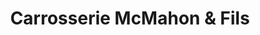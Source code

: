 ---
title: "Carrosserie McMahon & Fils"
url: /nicolet/carrosserie-mcmahon-and-fils/
shop: car repair
---